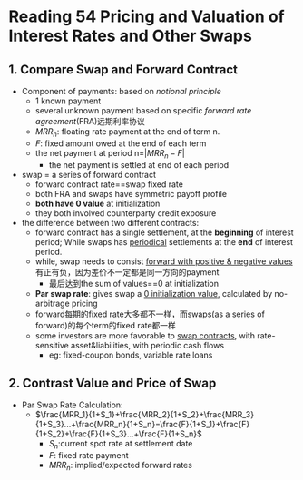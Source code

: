 # Reading 54 Pricing and Valuation of Interest Rates and Other Swaps

## 1. Compare Swap and Forward Contract

- Component of payments: based on *notional principle*
  - 1 known payment
  - several unknown payment based on specific *forward rate agreement*(FRA)远期利率协议 
  - $MRR_n$: floating rate payment at the end of term n.
  - $F$: fixed amount owed at the end of each term
  - the net payment at period n=$|MRR_n-F|$
    - the net payment is settled at end of each period
- swap = a series of forward contract
  - forward contract rate==swap fixed rate
  - both FRA and swaps have symmetric payoff profile
  - **both have 0 value** at initialization
  - they both involved counterparty credit exposure
- the difference between two different contracts:
  - forward contract has a single settlement, at the **beginning** of interest period; While swaps has <u>periodical</u> settlements at the **end** of interest period.
  - while, swap needs to consist <u>forward with positive & negative values</u>有正有负，因为差价不一定都是同一方向的payment
    - 最后达到the sum of values==0 at initialization
  - **Par swap rate**: gives swap a <u>0 initialization value</u>, calculated by no-arbitrage pricing
  - forward每期的fixed rate大多都不一样，而swaps(as a series of forward)的每个term的fixed rate都一样
  - some investors are more favorable to <u>swap contracts</u>, with rate-sensitive asset&liabilities, with periodic cash flows
    - eg: fixed-coupon bonds, variable rate loans

## 2. Contrast Value and Price of Swap

- Par Swap Rate Calculation:
  - $\frac{MRR_1}{1+S_1}+\frac{MRR_2}{1+S_2}+\frac{MRR_3}{1+S_3}...+\frac{MRR_n}{1+S_n}=\frac{F}{1+S_1}+\frac{F}{1+S_2}+\frac{F}{1+S_3}...+\frac{F}{1+S_n}$
    - $S_n$:current spot rate at settlement date
    - $F$: fixed rate payment
    - $MRR_n$: implied/expected forward rates